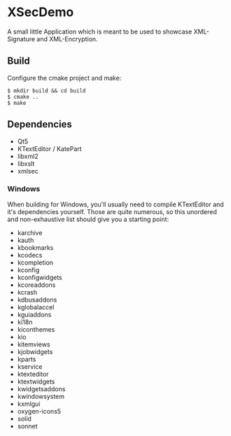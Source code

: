XSecDemo
========


A small little Application which is meant to be used to showcase XML-Signature and XML-Encryption.


Build
-----

Configure the cmake project and make:

    $ mkdir build && cd build
    $ cmake ..
    $ make


Dependencies
------------

* Qt5
* KTextEditor / KatePart
* libxml2
* libxslt
* xmlsec

### Windows

When building for Windows, you'll usually need to compile KTextEditor and it's dependencies yourself.
Those are quite numerous, so this unordered and non-exhaustive list should give you a starting point:

* karchive
* kauth
* kbookmarks
* kcodecs
* kcompletion
* kconfig
* kconfigwidgets
* kcoreaddons
* kcrash
* kdbusaddons
* kglobalaccel
* kguiaddons
* ki18n
* kiconthemes
* kio
* kitemviews
* kjobwidgets
* kparts
* kservice
* ktexteditor
* ktextwidgets
* kwidgetsaddons
* kwindowsystem
* kxmlgui
* oxygen-icons5
* solid
* sonnet


